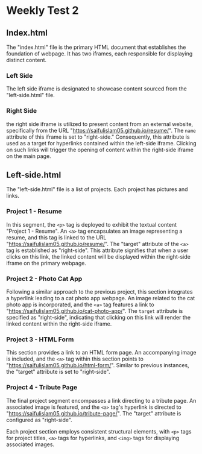 # Weekly Test 2

## Index.html

The "index.html" file is the primary HTML document that establishes the foundation of webpage. It has two iframes, each responsible for displaying distinct content.

### Left Side

The left side iframe is designated to showcase content sourced from the "left-side.html" file.

### Right Side

 the right side iframe is utilized to present content from an external website, specifically from the URL "https://saifulislam05.github.io/resume/". The `name` attribute of this iframe is set to "right-side." Consequently, this attribute is used as a target for hyperlinks contained within the left-side iframe. Clicking on such links will trigger the opening of content within the right-side iframe on the main page.

## Left-side.html

The "left-side.html" file is a list of projects. Each project has pictures and links.

### Project 1 - Resume

In this segment, the `<p>` tag is deployed to exhibit the textual content "Project 1 - Resume". An `<a>` tag encapsulates an image representing a resume, and this tag is linked to the URL "https://saifulislam05.github.io/resume/". The "target" attribute of the `<a> `tag is established as "right-side". This attribute signifies that when a user clicks on this link, the linked content will be displayed within the right-side iframe on the primary webpage.

### Project 2 - Photo Cat App

Following a similar approach to the previous project, this section integrates a hyperlink leading to a cat photo app webpage. An image related to the cat photo app is incorporated, and the `<a>` tag features a link to "https://saifulislam05.github.io/cat-photo-app/". The `target` attribute is specified as "right-side", indicating that clicking on this link will render the linked content within the right-side iframe.

### Project 3 - HTML Form

This section provides a link to an HTML form page. An accompanying image is included, and the `<a>` tag within this section points to "https://saifulislam05.github.io/html-form/". Similar to previous instances, the "target" attribute is set to "right-side".

### Project 4 - Tribute Page

The final project segment encompasses a link directing to a tribute page. An associated image is featured, and the `<a>` tag's hyperlink is directed to "https://saifulislam05.github.io/tribute-page/". The "target" attribute is configured as "right-side".

Each project section employs consistent structural elements, with `<p>` tags for project titles, `<a>` tags for hyperlinks, and `<img>` tags for displaying associated images.
